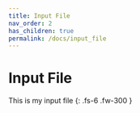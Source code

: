 ```yaml
---
title: Input File
nav_order: 2
has_children: true
permalink: /docs/input_file
---
```


# Input File 

This is my input file
{: .fs-6 .fw-300 }